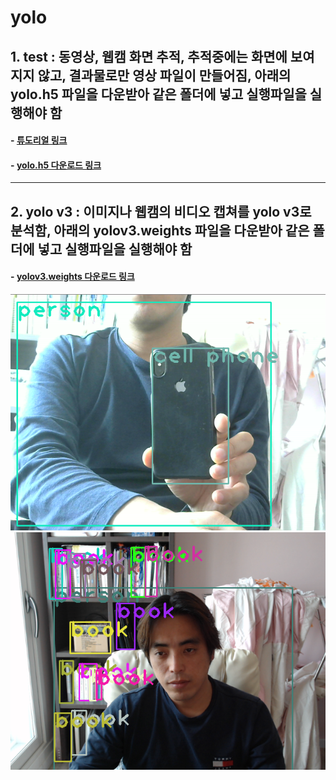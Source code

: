 # yolo

## 1. test : 동영상, 웹캠 화면 추적, 추적중에는 화면에 보여지지 않고, 결과물로만 영상 파일이 만들어짐, 아래의 yolo.h5 파일을 다운받아 같은 폴더에 넣고 실행파일을 실행해야 함    
#### - [튜도리얼 링크](https://heartbeat.fritz.ai/detecting-objects-in-videos-and-camera-feeds-using-keras-opencv-and-imageai-c869fe1ebcdb) 
#### - [yolo.h5 다운로드 링크](https://github.com/OlafenwaMoses/ImageAI/releases/download/1.0/yolo.h5)  

---

## 2. yolo v3 : 이미지나 웹캠의 비디오 캡쳐를 yolo v3로 분석함, 아래의 yolov3.weights 파일을 다운받아 같은 폴더에 넣고 실행파일을 실행해야 함  
#### - [yolov3.weights 다운로드 링크](https://drive.google.com/open?id=1Z0TKr0cxSqp4h3GBAUq2qfH5Ue-D7e5Q)  

![](https://github.com/mtinet/yolo/blob/master/yolotest1.png?raw=true)  
![](https://github.com/mtinet/yolo/blob/master/yolotest2.png?raw=true)  
